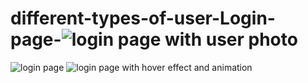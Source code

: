 # different-types-of-user-Login-page-![login page with user photo](https://user-images.githubusercontent.com/97597920/182255967-10996f6d-47fe-4c2a-a80a-6460db5b643c.jpg)
![login page](https://user-images.githubusercontent.com/97597920/182255971-e9b5369b-c3b6-4e41-ac9f-780f5cfd5e4d.jpg)
![login page with hover effect and animation](https://user-images.githubusercontent.com/97597920/182255973-eee4e3cd-439c-4005-94e3-df4f440e2c90.jpg)

